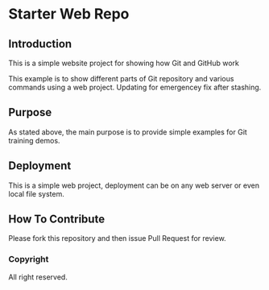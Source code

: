 # Starter Web Repo

## Introduction

This is a simple website project for showing how Git and GitHub work

This example is to show different parts of Git repository and various commands using a web project. 
Updating for emergencey fix after stashing.

## Purpose

As stated above, the main purpose is to provide simple examples for Git training demos.

## Deployment

This is a simple web project, deployment can be on any web server or even local file system.

## How To Contribute

Please fork this repository and then issue Pull Request for review.

### Copyright

All right reserved.


